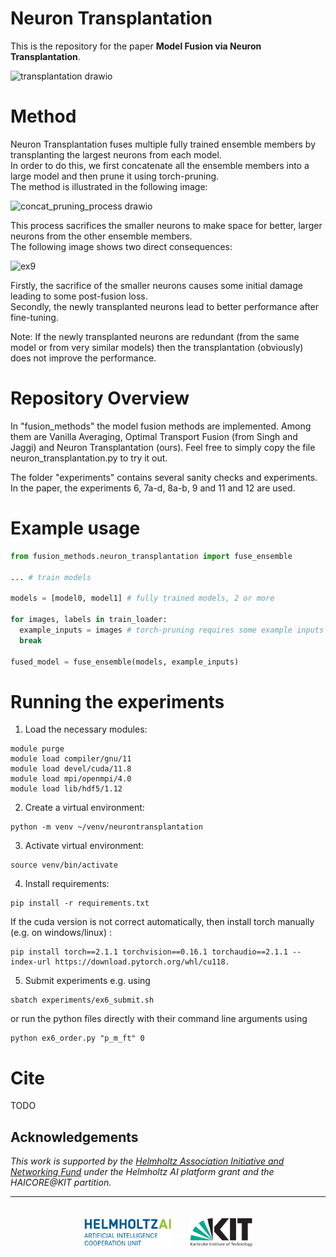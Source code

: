 # Neuron Transplantation
This is the repository for the paper **Model Fusion via Neuron Transplantation**.  

![transplantation drawio](https://github.com/masterbaer/ensemble-fusion/assets/56799329/034ecee8-a311-4360-a8b8-371f0d6be449)


# Method  

Neuron Transplantation fuses multiple fully trained ensemble members by transplanting the largest neurons from each model.  
In order to do this, we first concatenate all the ensemble members into a large model and then prune it using torch-pruning.  
The method is illustrated in the following image:  

![concat_pruning_process drawio](https://github.com/masterbaer/ensemble-fusion/assets/56799329/0145e78c-de51-4730-ba3a-bc5f4f991ed7)

This process sacrifices the smaller neurons to make space for better, larger neurons from the other ensemble members.  
The following image shows two direct consequences:  

![ex9](https://github.com/masterbaer/ensemble-fusion/assets/56799329/8c134400-68b8-402b-b553-14d6b082e6e5)  

Firstly, the sacrifice of the smaller neurons causes some initial damage leading to some post-fusion loss.  
Secondly, the newly transplanted neurons lead to better performance after fine-tuning.  

Note: If the newly transplanted neurons are redundant (from the same model or from very similar models) then the transplantation (obviously) does not improve the 
performance.

# Repository Overview 
In "fusion_methods" the model fusion methods are implemented. Among them are Vanilla Averaging, Optimal Transport Fusion (from Singh and Jaggi) and Neuron Transplantation (ours).
Feel free to simply copy the file neuron_transplantation.py to try it out.  

The folder "experiments" contains several sanity checks and experiments.  
In the paper, the experiments 6, 7a-d, 8a-b, 9 and 11 and 12 are used.   

# Example usage
```python
from fusion_methods.neuron_transplantation import fuse_ensemble  

... # train models  

models = [model0, model1] # fully trained models, 2 or more  

for images, labels in train_loader:  
  example_inputs = images # torch-pruning requires some example inputs to work  
  break  
  
fused_model = fuse_ensemble(models, example_inputs)  
```



# Running the experiments
1) Load the necessary modules:
```   
module purge  
module load compiler/gnu/11  
module load devel/cuda/11.8    
module load mpi/openmpi/4.0  
module load lib/hdf5/1.12  
```
2) Create a virtual environment:  
```
python -m venv ~/venv/neurontransplantation
```
3) Activate virtual environment:  
```
source venv/bin/activate
```
4) Install requirements:
```
pip install -r requirements.txt
```
If the cuda version is not correct automatically, then install torch manually (e.g. on windows/linux) :  
```
pip install torch==2.1.1 torchvision==0.16.1 torchaudio==2.1.1 --index-url https://download.pytorch.org/whl/cu118.  
```

5) Submit experiments e.g. using  
```
sbatch experiments/ex6_submit.sh  
```
or run the python files directly with their command line arguments using  
```
python ex6_order.py "p_m_ft" 0
```

# Cite
TODO

## Acknowledgements

*This work is supported by the [Helmholtz Association Initiative and
Networking Fund](https://www.helmholtz.de/en/about_us/the_association/initiating_and_networking/)
under the Helmholtz AI platform grant and the HAICORE@KIT partition.*

---

<div align="center">
    <a href="https://www.helmholtz.ai/"><img src="logos/helmholtzai_logo.jpg" height="45px" hspace="3%" vspace="20px"></a><a href="http://www.kit.edu/english/index.php"><img src="logos/kit_logo.svg" height="45px" hspace="3%" vspace="20px"></a><a 
</div>
